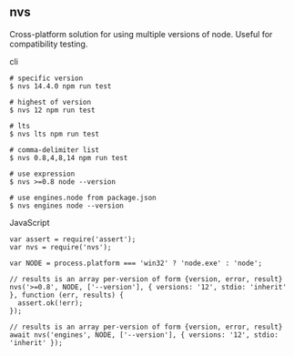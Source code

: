 ## nvs

Cross-platform solution for using multiple versions of node. Useful for compatibility testing.

cli

```
# specific version
$ nvs 14.4.0 npm run test

# highest of version
$ nvs 12 npm run test

# lts
$ nvs lts npm run test

# comma-delimiter list
$ nvs 0.8,4,8,14 npm run test

# use expression
$ nvs >=0.8 node --version

# use engines.node from package.json
$ nvs engines node --version
```

JavaScript

```
var assert = require('assert');
var nvs = require('nvs');

var NODE = process.platform === 'win32' ? 'node.exe' : 'node';

// results is an array per-version of form {version, error, result}
nvs('>=0.8', NODE, ['--version'], { versions: '12', stdio: 'inherit' }, function (err, results) {
  assert.ok(!err);
});

// results is an array per-version of form {version, error, result}
await nvs('engines', NODE, ['--version'], { versions: '12', stdio: 'inherit' });
```
